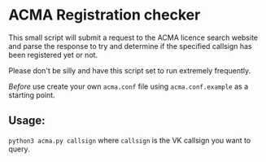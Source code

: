 # ACMA Registration checker #

This small script will submit a request to the ACMA licence search website
and parse the response to try and determine if the specified callsign has been
registered yet or not.

Please don't be silly and have this script set to run extremely frequently.

*Before* use create your own `acma.conf` file using `acma.conf.example` as a starting point.

## Usage: ##

`python3 acma.py callsign` where `callsign` is the VK callsign you want to query.
